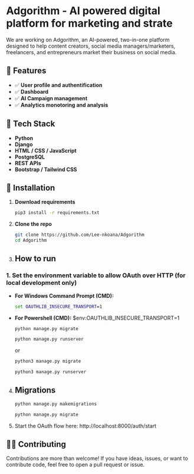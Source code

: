 # Adgorithm - AI powered digital platform for marketing and strate

We are working on Adgorithm, an AI-powered, two-in-one platform designed to help content creators, social media managers/marketers, freelancers, and entrepreneurs market their business on social media.

## 🚀 Features

- ✅ **User profile and authentification**
- ✅ **Dashboard**
- ✅ **AI Campaign management**
- ✅ **Analytics monotoring and analysis**

## 🧰 Tech Stack

- **Python**
- **Django**
- **HTML / CSS / JavaScript**
- **PostgreSQL**
- **REST APIs**
- **Bootstrap / Tailwind CSS**

## 🔧 Installation

1. **Download requirements**

   ```bash
   pip3 install -r requirements.txt
   ```

2. **Clone the repo**

   ```bash
   git clone https://github.com/Lee-nkoana/Adgorithm
   cd Adgorithm
   ```

3. ## How to run

### 1. Set the environment variable to allow OAuth over HTTP (for local development only)

- **For Windows Command Prompt (CMD):**

  ```cmd
  set OAUTHLIB_INSECURE_TRANSPORT=1

  ```

- **For Powershell (CMD):**
  $env:OAUTHLIB_INSECURE_TRANSPORT=1

  ```bash
  python manage.py migrate

  python manage.py runserver
  ```

  or

  ```bash
  python3 manage.py migrate

  python3 manage.py runserver
  ```

4. ## Migrations

   ```bash
   python manage.py makemigrations

   python manage.py migrate
   ```

5. Start the OAuth flow here:
   http://localhost:8000/auth/start

## 🧑‍💻 Contributing

Contributions are more than welcome!
If you have ideas, issues, or want to contribute code, feel free to open a pull request or issue.
